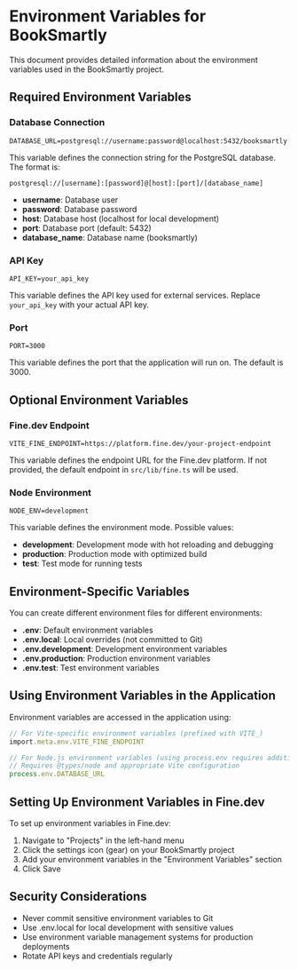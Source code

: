# Environment Variables for BookSmartly

This document provides detailed information about the environment variables used in the BookSmartly project.

## Required Environment Variables

### Database Connection

```
DATABASE_URL=postgresql://username:password@localhost:5432/booksmartly
```

This variable defines the connection string for the PostgreSQL database. The format is:

```
postgresql://[username]:[password]@[host]:[port]/[database_name]
```

- **username**: Database user
- **password**: Database password
- **host**: Database host (localhost for local development)
- **port**: Database port (default: 5432)
- **database_name**: Database name (booksmartly)

### API Key

```
API_KEY=your_api_key
```

This variable defines the API key used for external services. Replace `your_api_key` with your actual API key.

### Port

```
PORT=3000
```

This variable defines the port that the application will run on. The default is 3000.

## Optional Environment Variables

### Fine.dev Endpoint

```
VITE_FINE_ENDPOINT=https://platform.fine.dev/your-project-endpoint
```

This variable defines the endpoint URL for the Fine.dev platform. If not provided, the default endpoint in `src/lib/fine.ts` will be used.

### Node Environment

```
NODE_ENV=development
```

This variable defines the environment mode. Possible values:

- **development**: Development mode with hot reloading and debugging
- **production**: Production mode with optimized build
- **test**: Test mode for running tests

## Environment-Specific Variables

You can create different environment files for different environments:

- **.env**: Default environment variables
- **.env.local**: Local overrides (not committed to Git)
- **.env.development**: Development environment variables
- **.env.production**: Production environment variables
- **.env.test**: Test environment variables

## Using Environment Variables in the Application

Environment variables are accessed in the application using:

```typescript
// For Vite-specific environment variables (prefixed with VITE_)
import.meta.env.VITE_FINE_ENDPOINT

// For Node.js environment variables (using process.env requires additional setup in Vite)
// Requires @types/node and appropriate Vite configuration
process.env.DATABASE_URL
```

## Setting Up Environment Variables in Fine.dev

To set up environment variables in Fine.dev:

1. Navigate to "Projects" in the left-hand menu
2. Click the settings icon (gear) on your BookSmartly project
3. Add your environment variables in the "Environment Variables" section
4. Click Save

## Security Considerations

- Never commit sensitive environment variables to Git
- Use .env.local for local development with sensitive values
- Use environment variable management systems for production deployments
- Rotate API keys and credentials regularly